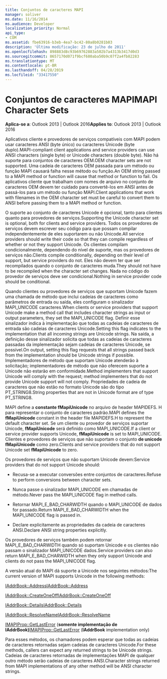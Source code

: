 ```yaml
---
title: Conjuntos de caracteres MAPI
manager: soliver
ms.date: 11/16/2014
ms.audience: Developer
localization_priority: Normal
api_type:
- COM
ms.assetid: fbe63916-b3eb-4ea7-bc42-80a8b0281b03
description: 'Última modificação: 23 de julho de 2011'
ms.openlocfilehash: 898883d8c93b69762883a502b7a4313b3417d0d3
ms.sourcegitcommit: 8657170d071f9bcf680aba50b9c07f2a4fb82283
ms.translationtype: MT
ms.contentlocale: pt-BR
ms.lasthandoff: 04/28/2019
ms.locfileid: "33417550"
---
```

# <a name="mapi-character-sets"></a><span data-ttu-id="0ba1b-103">Conjuntos de caracteres MAPI</span><span class="sxs-lookup"><span data-stu-id="0ba1b-103">MAPI Character Sets</span></span>

  
  
<span data-ttu-id="0ba1b-104">**Aplica-se a**: Outlook 2013 | Outlook 2016</span><span class="sxs-lookup"><span data-stu-id="0ba1b-104">**Applies to**: Outlook 2013 | Outlook 2016</span></span> 
  
<span data-ttu-id="0ba1b-105">Aplicativos cliente e provedores de serviços compatíveis com MAPI podem usar caracteres ANSI (byte único) ou caracteres Unicode (byte duplo).</span><span class="sxs-lookup"><span data-stu-id="0ba1b-105">MAPI-compliant client applications and service providers can use ANSI characters (single byte) or Unicode characters (double byte).</span></span> <span data-ttu-id="0ba1b-106">Não há suporte para conjuntos de caracteres OEM.</span><span class="sxs-lookup"><span data-stu-id="0ba1b-106">OEM character sets are not supported.</span></span> <span data-ttu-id="0ba1b-107">Uma cadeia de caracteres OEM passada para um método ou função MAPI causará falha nesse método ou função.</span><span class="sxs-lookup"><span data-stu-id="0ba1b-107">An OEM string passed to a MAPI method or function will cause that method or function to fail.</span></span> <span data-ttu-id="0ba1b-108">Os aplicativos cliente que trabalham com nomes de arquivo no conjunto de caracteres OEM devem ter cuidado para convertê-los em ANSI antes de passá-los para um método ou função MAPI.</span><span class="sxs-lookup"><span data-stu-id="0ba1b-108">Client applications that work with filenames in the OEM character set must be careful to convert them to ANSI before passing them to a MAPI method or function.</span></span>
  
<span data-ttu-id="0ba1b-109">O suporte ao conjunto de caracteres Unicode é opcional, tanto para clientes quanto para provedores de serviços.</span><span class="sxs-lookup"><span data-stu-id="0ba1b-109">Supporting the Unicode character set is optional, both for clients and service providers.</span></span> <span data-ttu-id="0ba1b-110">Todos os provedores de serviços devem escrever seu código para que possam compilar independentemente de eles suportarem ou não Unicode.</span><span class="sxs-lookup"><span data-stu-id="0ba1b-110">All service providers should write their code so that they can compile regardless of whether or not they support Unicode.</span></span> <span data-ttu-id="0ba1b-111">Os clientes compilam condicionalmente, dependendo do nível de suporte, mas os provedores de serviços não.</span><span class="sxs-lookup"><span data-stu-id="0ba1b-111">Clients compile conditionally, depending on their level of support, but service providers do not.</span></span> <span data-ttu-id="0ba1b-112">Eles não devem ter que ser recompilados quando o conjunto de caracteres muda.</span><span class="sxs-lookup"><span data-stu-id="0ba1b-112">They should not have to be recompiled when the character set changes.</span></span> <span data-ttu-id="0ba1b-113">Nada no código do provedor de serviços deve ser condicional.</span><span class="sxs-lookup"><span data-stu-id="0ba1b-113">Nothing in service provider code should be conditional.</span></span> 
  
<span data-ttu-id="0ba1b-114">Quando clientes ou provedores de serviços que suportam Unicode fazem uma chamada de método que inclui cadeias de caracteres como parâmetros de entrada ou saída, eles configuram o sinalizador MAPI_UNICODE caracteres.</span><span class="sxs-lookup"><span data-stu-id="0ba1b-114">When clients or service providers that support Unicode make a method call that includes character strings as input or output parameters, they set the MAPI_UNICODE flag.</span></span> <span data-ttu-id="0ba1b-115">Definir esse sinalizador indica à implementação que todas as cadeias de caracteres de entrada são cadeias de caracteres Unicode.</span><span class="sxs-lookup"><span data-stu-id="0ba1b-115">Setting this flag indicates to the implementation that all incoming strings are Unicode strings.</span></span> <span data-ttu-id="0ba1b-116">Na saída, a definição desse sinalizador solicita que todas as cadeias de caracteres passadas da implementação sejam cadeias de caracteres Unicode, se possível.</span><span class="sxs-lookup"><span data-stu-id="0ba1b-116">On output, setting this flag requests that all strings passed back from the implementation should be Unicode strings if possible.</span></span> <span data-ttu-id="0ba1b-117">Implementadores de método que suportam Unicode atenderão à solicitação; implementadores de método que não oferecem suporte a Unicode não estarão em conformidade.</span><span class="sxs-lookup"><span data-stu-id="0ba1b-117">Method implementers that support Unicode will comply with the request; method implementers that do not provide Unicode support will not comply.</span></span> <span data-ttu-id="0ba1b-118">Propriedades de cadeia de caracteres que não estão no formato Unicode são do tipo PT_STRING8.</span><span class="sxs-lookup"><span data-stu-id="0ba1b-118">String properties that are not in Unicode format are of type PT_STRING8.</span></span>
  
<span data-ttu-id="0ba1b-119">MAPI define a **constante fMapiUnicode** no arquivo de header MAPIDEFS. H para representar o conjunto de caracteres padrão.</span><span class="sxs-lookup"><span data-stu-id="0ba1b-119">MAPI defines the **fMapiUnicode** constant in the header file MAPIDEFS.H to represent the default character set.</span></span> <span data-ttu-id="0ba1b-120">Se um cliente ou provedor de serviços suportar Unicode, **fMapiUnicode** será definido como MAPI_UNICODE.</span><span class="sxs-lookup"><span data-stu-id="0ba1b-120">If a client or service provider supports Unicode, **fMapiUnicode** is set to MAPI_UNICODE.</span></span> <span data-ttu-id="0ba1b-121">Clientes e provedores de serviços que não suportam o conjunto **de unicode fMapiUnicode** como zero.</span><span class="sxs-lookup"><span data-stu-id="0ba1b-121">Clients and service providers that do not support Unicode set **fMapiUnicode** to zero.</span></span> 
  
<span data-ttu-id="0ba1b-122">Os provedores de serviços que não suportam Unicode devem:</span><span class="sxs-lookup"><span data-stu-id="0ba1b-122">Service providers that do not support Unicode should:</span></span>
  
- <span data-ttu-id="0ba1b-123">Recusa-se a executar conversões entre conjuntos de caracteres.</span><span class="sxs-lookup"><span data-stu-id="0ba1b-123">Refuse to perform conversions between character sets.</span></span>
    
- <span data-ttu-id="0ba1b-124">Nunca passe o sinalizador MAPI_UNICODE em chamadas de método.</span><span class="sxs-lookup"><span data-stu-id="0ba1b-124">Never pass the MAPI_UNICODE flag in method calls.</span></span>
    
- <span data-ttu-id="0ba1b-125">Retornar MAPI_E_BAD_CHARWIDTH quando o MAPI_UNICODE de dados for passado.</span><span class="sxs-lookup"><span data-stu-id="0ba1b-125">Return MAPI_E_BAD_CHARWIDTH when the MAPI_UNICODE flag is passed in.</span></span>
    
- <span data-ttu-id="0ba1b-126">Declare explicitamente as propriedades da cadeia de caracteres ANSI.</span><span class="sxs-lookup"><span data-stu-id="0ba1b-126">Declare ANSI string properties explicitly.</span></span> 
    
<span data-ttu-id="0ba1b-127">Os provedores de serviços também podem retornar MAPI_E_BAD_CHARWIDTH quando só suportam Unicode e os clientes não passam o sinalizador MAPI_UNICODE dados.</span><span class="sxs-lookup"><span data-stu-id="0ba1b-127">Service providers can also return MAPI_E_BAD_CHARWIDTH when they only support Unicode and clients do not pass the MAPI_UNICODE flag.</span></span> 
  
 <span data-ttu-id="0ba1b-128">A versão atual do MAPI dá suporte a Unicode nos seguintes métodos:</span><span class="sxs-lookup"><span data-stu-id="0ba1b-128">The current version of MAPI supports Unicode in the following methods:</span></span> 
  
[<span data-ttu-id="0ba1b-129">IAddrBook::Address</span><span class="sxs-lookup"><span data-stu-id="0ba1b-129">IAddrBook::Address</span></span>](iaddrbook-address.md)
  
[<span data-ttu-id="0ba1b-130">IAddrBook::CreateOneOff</span><span class="sxs-lookup"><span data-stu-id="0ba1b-130">IAddrBook::CreateOneOff</span></span>](iaddrbook-createoneoff.md)
  
[<span data-ttu-id="0ba1b-131">IAddrBook::Details</span><span class="sxs-lookup"><span data-stu-id="0ba1b-131">IAddrBook::Details</span></span>](iaddrbook-details.md)
  
[<span data-ttu-id="0ba1b-132">IAddrBook::ResolveName</span><span class="sxs-lookup"><span data-stu-id="0ba1b-132">IAddrBook::ResolveName</span></span>](iaddrbook-resolvename.md)
  
<span data-ttu-id="0ba1b-133">[IMAPIProp::GetLastError](imapiprop-getlasterror.md) (**somente implementação de IAddrBook)**</span><span class="sxs-lookup"><span data-stu-id="0ba1b-133">[IMAPIProp::GetLastError](imapiprop-getlasterror.md) (**IAddrBook** implementation only)</span></span> 
  
<span data-ttu-id="0ba1b-134">Para esses métodos, os chamadores podem esperar que todas as cadeias de caracteres retornadas sejam cadeias de caracteres Unicode.</span><span class="sxs-lookup"><span data-stu-id="0ba1b-134">For these methods, callers can expect any returned strings to be Unicode strings.</span></span> <span data-ttu-id="0ba1b-135">Cadeias de caracteres retornadas de implementações MAPI de qualquer outro método serão cadeias de caracteres ANSI.</span><span class="sxs-lookup"><span data-stu-id="0ba1b-135">Character strings returned from MAPI implementations of any other method will be ANSI character strings.</span></span>
  

